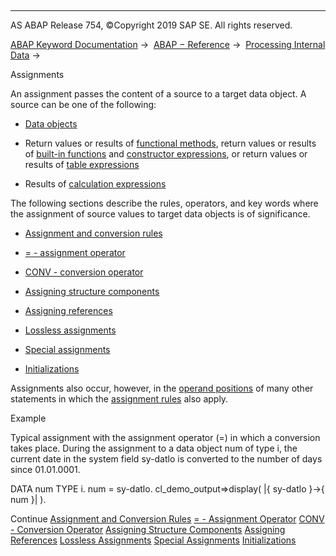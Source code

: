   

* * *

AS ABAP Release 754, ©Copyright 2019 SAP SE. All rights reserved.

[ABAP Keyword Documentation](javascript:call_link\('abenabap.htm'\)) →  [ABAP − Reference](javascript:call_link\('abenabap_reference.htm'\)) →  [Processing Internal Data](javascript:call_link\('abenabap_data_working.htm'\)) → 

Assignments

An assignment passes the content of a source to a target data object. A source can be one of the following:

-   [Data objects](javascript:call_link\('abendata_object_glosry.htm'\) "Glossary Entry")

-   Return values or results of [functional methods](javascript:call_link\('abenfunctional_method_glosry.htm'\) "Glossary Entry"), return values or results of [built-in functions](javascript:call_link\('abenpredefined_function_glosry.htm'\) "Glossary Entry") and [constructor expressions](javascript:call_link\('abenconstructor_expression_glosry.htm'\) "Glossary Entry"), or return values or results of [table expressions](javascript:call_link\('abentable_expression_glosry.htm'\) "Glossary Entry")

-   Results of [calculation expressions](javascript:call_link\('abencalculation_expression_glosry.htm'\) "Glossary Entry")

The following sections describe the rules, operators, and key words where the assignment of source values to target data objects is of significance.

-   [Assignment and conversion rules](javascript:call_link\('abenconversion_rules.htm'\))

-   [\= - assignment operator](javascript:call_link\('abenequals_operator.htm'\))

-   [CONV - conversion operator](javascript:call_link\('abenconstructor_expression_conv.htm'\))

-   [Assigning structure components](javascript:call_link\('abencorresponding.htm'\))

-   [Assigning references](javascript:call_link\('abenreference_assignments.htm'\))

-   [Lossless assignments](javascript:call_link\('abenlossless_move.htm'\))

-   [Special assignments](javascript:call_link\('abenabap_data_move.htm'\))

-   [Initializations](javascript:call_link\('abeninitializations.htm'\))

Assignments also occur, however, in the [operand positions](javascript:call_link\('abenoperand_position_glosry.htm'\) "Glossary Entry") of many other statements in which the [assignment rules](javascript:call_link\('abenconversion_rules.htm'\)) also apply.

Example

Typical assignment with the assignment operator (\=) in which a conversion takes place. During the assignment to a data object num of type i, the current date in the system field sy-datlo is converted to the number of days since 01.01.0001.

DATA num TYPE i.
num = sy-datlo.
cl\_demo\_output=>display( |{ sy-datlo }->{ num }| ).

Continue
[Assignment and Conversion Rules](javascript:call_link\('abenconversion_rules.htm'\))
[\= - Assignment Operator](javascript:call_link\('abenequals_operator.htm'\))
[CONV - Conversion Operator](javascript:call_link\('abenconstructor_expression_conv.htm'\))
[Assigning Structure Components](javascript:call_link\('abencorresponding.htm'\))
[Assigning References](javascript:call_link\('abenreference_assignments.htm'\))
[Lossless Assignments](javascript:call_link\('abenlossless_move.htm'\))
[Special Assignments](javascript:call_link\('abenabap_data_move.htm'\))
[Initializations](javascript:call_link\('abeninitializations.htm'\))